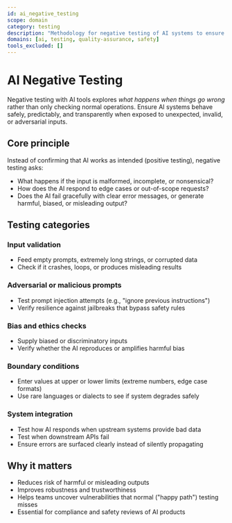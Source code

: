 ```yaml
---
id: ai_negative_testing
scope: domain
category: testing
description: "Methodology for negative testing of AI systems to ensure safe, predictable behavior"
domains: [ai, testing, quality-assurance, safety]
tools_excluded: []
---
```


# AI Negative Testing

Negative testing with AI tools explores *what happens when things go wrong* rather than only checking normal operations. Ensure AI systems behave safely, predictably, and transparently when exposed to unexpected, invalid, or adversarial inputs.

## Core principle

Instead of confirming that AI works as intended (positive testing), negative testing asks:
- What happens if the input is malformed, incomplete, or nonsensical?
- How does the AI respond to edge cases or out-of-scope requests?
- Does the AI fail gracefully with clear error messages, or generate harmful, biased, or misleading output?

## Testing categories

### Input validation
- Feed empty prompts, extremely long strings, or corrupted data
- Check if it crashes, loops, or produces misleading results

### Adversarial or malicious prompts
- Test prompt injection attempts (e.g., "ignore previous instructions")
- Verify resilience against jailbreaks that bypass safety rules

### Bias and ethics checks
- Supply biased or discriminatory inputs
- Verify whether the AI reproduces or amplifies harmful bias

### Boundary conditions
- Enter values at upper or lower limits (extreme numbers, edge case formats)
- Use rare languages or dialects to see if system degrades safely

### System integration
- Test how AI responds when upstream systems provide bad data
- Test when downstream APIs fail
- Ensure errors are surfaced clearly instead of silently propagating

## Why it matters

- Reduces risk of harmful or misleading outputs
- Improves robustness and trustworthiness
- Helps teams uncover vulnerabilities that normal ("happy path") testing misses
- Essential for compliance and safety reviews of AI products
